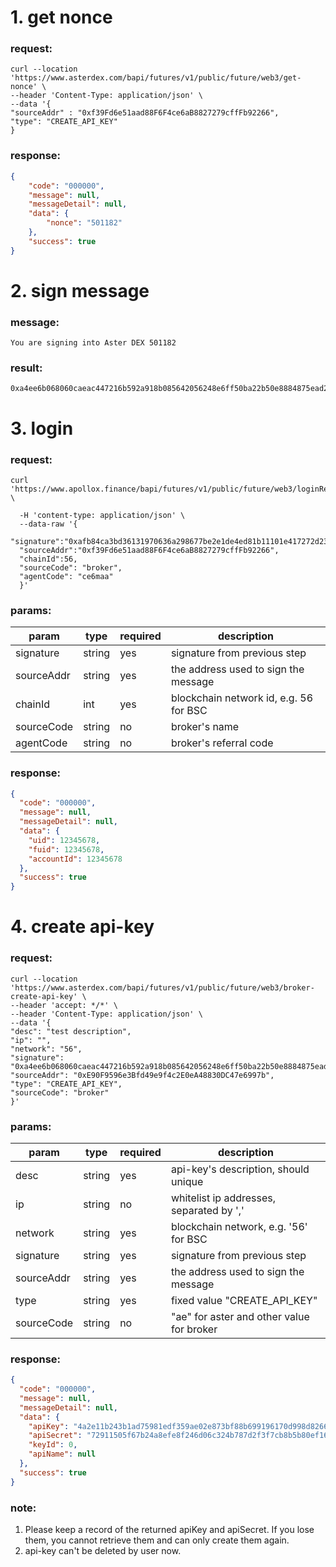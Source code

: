 # 1. get nonce

### request:

```shell
curl --location 'https://www.asterdex.com/bapi/futures/v1/public/future/web3/get-nonce' \
--header 'Content-Type: application/json' \
--data '{
"sourceAddr" : "0xf39Fd6e51aad88F6F4ce6aB8827279cffFb92266",
"type": "CREATE_API_KEY"
}
```

### response:
```json
{
    "code": "000000",
    "message": null,
    "messageDetail": null,
    "data": {
        "nonce": "501182"
    },
    "success": true
}
```

# 2. sign message

### message:

```text
You are signing into Aster DEX 501182
```

### result:

```text
0xa4ee6b068060caeac447216b592a918b085642056248e6ff50ba22b50e8884875ead28f06cbcefcbb93d03997f807fd242354d878756f4690f791ae8dbfcde841c
```

# 3. login

### request:
```shell
curl 'https://www.apollox.finance/bapi/futures/v1/public/future/web3/loginReturnAccount' \

  -H 'content-type: application/json' \
  --data-raw '{
  "signature":"0xafb84ca3bd36131970636a298677be2e1de4ed81b11101e417272d23f0b7f9af174efdf954ae7a63e844c83d16a4ad391e801c6766a422e647832b5c0c8aa1591c",
  "sourceAddr":"0xf39Fd6e51aad88F6F4ce6aB8827279cffFb92266",
  "chainId":56,
  "sourceCode": "broker",
  "agentCode": "ce6maa"
  }'
```

### params:

|param | type | required | description                            |
|------|------|----------|----------------------------------------|
| signature | string | yes | signature from previous step           |
| sourceAddr | string | yes | the address used to sign the message   |
| chainId | int | yes | blockchain network id, e.g. 56 for BSC |
| sourceCode | string | no  | broker's name                          |
| agentCode | string | no  | broker's referral code                 |

### response:

```json
{
  "code": "000000",
  "message": null,
  "messageDetail": null,
  "data": {
    "uid": 12345678,
    "fuid": 12345678,
    "accountId": 12345678
  },
  "success": true
}
```


# 4. create api-key

### request:

```shell
curl --location 'https://www.asterdex.com/bapi/futures/v1/public/future/web3/broker-create-api-key' \
--header 'accept: */*' \
--header 'Content-Type: application/json' \
--data '{
"desc": "test description",
"ip": "",
"network": "56",
"signature": "0xa4ee6b068060caeac447216b592a918b085642056248e6ff50ba22b50e8884875ead28f06cbcefcbb93d03997f807fd242354d878756f4690f791ae8dbfcde841c",
"sourceAddr": "0xE90F9596e3Bfd49e9f4c2E0eA48830DC47e6997b",
"type": "CREATE_API_KEY",
"sourceCode": "broker"
}'
```

### params:

|param | type | required | description                               |
|------|------|----------|-------------------------------------------|
| desc | string | yes | api-key's description, should unique      |
| ip   | string | no  | whitelist ip addresses, separated by ','  |
| network | string | yes | blockchain network, e.g. '56' for BSC     |
| signature | string | yes | signature from previous step              |
| sourceAddr | string | yes | the address used to sign the message      |
| type | string | yes | fixed value "CREATE_API_KEY"              |
| sourceCode | string | no  | "ae" for aster and other value for broker |

### response:

```json
{
  "code": "000000",
  "message": null,
  "messageDetail": null,
  "data": {
    "apiKey": "4a2e11b243b1ad75981edf359ae02e873bf88b699196170d998d8266f5eb9f32",
    "apiSecret": "72911505f67b24a8efe8f246d06c324b787d2f3f7cb8b5b80ef1698ee1486e25",
    "keyId": 0,
    "apiName": null
  },
  "success": true
}
```

### note:

1. Please keep a record of the returned apiKey and apiSecret. If you lose them, you cannot retrieve them and can only create them again.
2. api-key can't be deleted by user now.